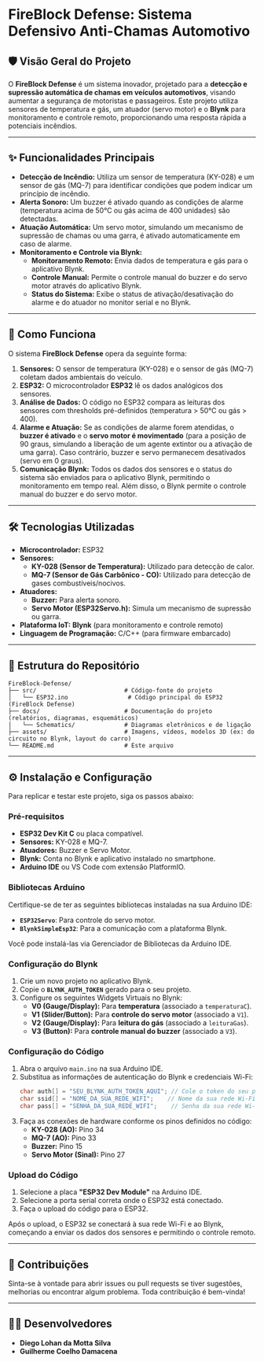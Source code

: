 # FireBlock Defense: Sistema Defensivo Anti-Chamas Automotivo

## 🛡️ Visão Geral do Projeto

O **FireBlock Defense** é um sistema inovador, projetado para a **detecção e supressão automática de chamas em veículos automotivos**, visando aumentar a segurança de motoristas e passageiros. Este projeto utiliza sensores de temperatura e gás, um atuador (servo motor) e o **Blynk** para monitoramento e controle remoto, proporcionando uma resposta rápida a potenciais incêndios.

-----

## ✨ Funcionalidades Principais

  * **Detecção de Incêndio:** Utiliza um sensor de temperatura (KY-028) e um sensor de gás (MQ-7) para identificar condições que podem indicar um princípio de incêndio.
  * **Alerta Sonoro:** Um buzzer é ativado quando as condições de alarme (temperatura acima de 50°C ou gás acima de 400 unidades) são detectadas.
  * **Atuação Automática:** Um servo motor, simulando um mecanismo de supressão de chamas ou uma garra, é ativado automaticamente em caso de alarme.
  * **Monitoramento e Controle via Blynk:**
      * **Monitoramento Remoto:** Envia dados de temperatura e gás para o aplicativo Blynk.
      * **Controle Manual:** Permite o controle manual do buzzer e do servo motor através do aplicativo Blynk.
      * **Status do Sistema:** Exibe o status de ativação/desativação do alarme e do atuador no monitor serial e no Blynk.

-----

## 🚀 Como Funciona

O sistema **FireBlock Defense** opera da seguinte forma:

1.  **Sensores:** O sensor de temperatura (KY-028) e o sensor de gás (MQ-7) coletam dados ambientais do veículo.
2.  **ESP32:** O microcontrolador **ESP32** lê os dados analógicos dos sensores.
3.  **Análise de Dados:** O código no ESP32 compara as leituras dos sensores com thresholds pré-definidos (temperatura \> 50°C ou gás \> 400).
4.  **Alarme e Atuação:** Se as condições de alarme forem atendidas, o **buzzer é ativado** e o **servo motor é movimentado** (para a posição de 90 graus, simulando a liberação de um agente extintor ou a ativação de uma garra). Caso contrário, buzzer e servo permanecem desativados (servo em 0 graus).
5.  **Comunicação Blynk:** Todos os dados dos sensores e o status do sistema são enviados para o aplicativo Blynk, permitindo o monitoramento em tempo real. Além disso, o Blynk permite o controle manual do buzzer e do servo motor.

-----

## 🛠️ Tecnologias Utilizadas

  * **Microcontrolador:** ESP32
  * **Sensores:**
      * **KY-028 (Sensor de Temperatura):** Utilizado para detecção de calor.
      * **MQ-7 (Sensor de Gás Carbônico - CO):** Utilizado para detecção de gases combustíveis/nocivos.
  * **Atuadores:**
      * **Buzzer:** Para alerta sonoro.
      * **Servo Motor (ESP32Servo.h):** Simula um mecanismo de supressão ou garra.
  * **Plataforma IoT:** **Blynk** (para monitoramento e controle remoto)
  * **Linguagem de Programação:** C/C++ (para firmware embarcado)

-----

## 📂 Estrutura do Repositório

```
FireBlock-Defense/
├── src/                         # Código-fonte do projeto
│   └── ESP32.ino                 # Código principal do ESP32 (FireBlock Defense)
├── docs/                        # Documentação do projeto (relatórios, diagramas, esquemáticos)
│   └── Schematics/              # Diagramas eletrônicos e de ligação
├── assets/                      # Imagens, vídeos, modelos 3D (ex: do circuito no Blynk, layout do carro)
└── README.md                    # Este arquivo
```

-----

## ⚙️ Instalação e Configuração

Para replicar e testar este projeto, siga os passos abaixo:

### Pré-requisitos

  * **ESP32 Dev Kit C** ou placa compatível.
  * **Sensores:** KY-028 e MQ-7.
  * **Atuadores:** Buzzer e Servo Motor.
  * **Blynk:** Conta no Blynk e aplicativo instalado no smartphone.
  * **Arduino IDE** ou VS Code com extensão PlatformIO.

### Bibliotecas Arduino

Certifique-se de ter as seguintes bibliotecas instaladas na sua Arduino IDE:

  * **`ESP32Servo`**: Para controle do servo motor.
  * **`BlynkSimpleEsp32`**: Para a comunicação com a plataforma Blynk.

Você pode instalá-las via Gerenciador de Bibliotecas da Arduino IDE.

### Configuração do Blynk

1.  Crie um novo projeto no aplicativo Blynk.
2.  Copie o **`BLYNK_AUTH_TOKEN`** gerado para o seu projeto.
3.  Configure os seguintes Widgets Virtuais no Blynk:
      * **V0 (Gauge/Display):** Para **temperatura** (associado a `temperaturaC`).
      * **V1 (Slider/Button):** Para **controle do servo motor** (associado a `V1`).
      * **V2 (Gauge/Display):** Para **leitura do gás** (associado a `leituraGas`).
      * **V3 (Button):** Para **controle manual do buzzer** (associado a `V3`).

### Configuração do Código

1.  Abra o arquivo `main.ino` na sua Arduino IDE.
2.  Substitua as informações de autenticação do Blynk e credenciais Wi-Fi:
    ```cpp
    char auth[] = "SEU_BLYNK_AUTH_TOKEN_AQUI"; // Cole o token do seu projeto Blynk
    char ssid[] = "NOME_DA_SUA_REDE_WIFI";    // Nome da sua rede Wi-Fi
    char pass[] = "SENHA_DA_SUA_REDE_WIFI";    // Senha da sua rede Wi-Fi
    ```
3.  Faça as conexões de hardware conforme os pinos definidos no código:
      * **KY-028 (AO):** Pino 34
      * **MQ-7 (AO):** Pino 33
      * **Buzzer:** Pino 15
      * **Servo Motor (Sinal):** Pino 27

### Upload do Código

1.  Selecione a placa **"ESP32 Dev Module"** na Arduino IDE.
2.  Selecione a porta serial correta onde o ESP32 está conectado.
3.  Faça o upload do código para o ESP32.

Após o upload, o ESP32 se conectará à sua rede Wi-Fi e ao Blynk, começando a enviar os dados dos sensores e permitindo o controle remoto.

-----

## 🤝 Contribuições

Sinta-se à vontade para abrir issues ou pull requests se tiver sugestões, melhorias ou encontrar algum problema. Toda contribuição é bem-vinda\!

-----

## 👨‍💻 Desenvolvedores

  * **Diego Lohan da Motta Silva**
  * **Guilherme Coelho Damacena**
